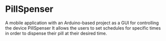 # PillSpenser
A mobile application with an Arduino-based project as a GUI for controlling the device PillSpenser It allows the users to set schedules for specific times in order to dispense their pill at their desired time.
